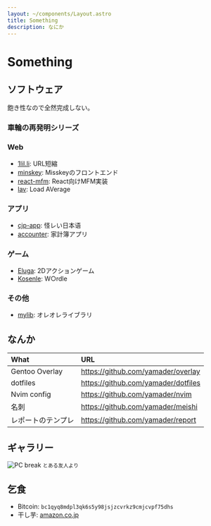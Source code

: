 ```yaml
---
layout: ~/components/Layout.astro
title: Something
description: なにか
---
```


# Something

## ソフトウェア

飽き性なので全然完成しない。

### 車輪の再発明シリーズ

<!--
- [yamadOS](/software/yamados/): OS
- [c1](/software/c1/): コンパイラ
- [minhs](/software/minhs/): 関数型言語のインタプリタ
-->
<!-- - [dname](/software/dname/): 権威 -->
<!--
- [djvm](/software/djvm/): JVM
-->
<!-- - [dinit](/software/dinit/): SysV互換init -->
<!-- - [coreutils](/software/coreutils/): coreutilsもどき -->
<!--
- [nasu](/software/nasu/): doasもどき
-->

### Web

- [1lil.li](/service/1lilli/): URL短縮
- [minskey](/software/minskey/): Misskeyのフロントエンド
- [react-mfm](/software/react-mfm/): React向けMFM実装
- [lav](/software/lav/): Load AVerage
<!-- - [yamadom](/software/yamadom/): Virtual DOM -->

### アプリ

<!-- - [DroidSKK](/software/droidskk/): Android向けSKK -->
- [cjp-app](/software/cjp-app/): 怪レい日本语
- [accounter](/software/accounter/): 家計簿アプリ

### ゲーム

- [Eluga](/software/eluga/): 2Dアクションゲーム
- [Kosenle](/software/kosenle/): W○rdle

### その他

- [mylib](/software/mylib/): オレオレライブラリ

## なんか

| What               | URL                                 |
|:------------------ |:----------------------------------- |
| Gentoo Overlay     | https://github.com/yamader/overlay  |
| dotfiles           | https://github.com/yamader/dotfiles |
| Nvim config        | https://github.com/yamader/nvim     |
| 名刺               | https://github.com/yamader/meishi   |
| レポートのテンプレ | https://github.com/yamader/report   |

## ギャラリー

![PC break](./_broken.jpg)
<small>とある友人より</small>

## 乞食

- Bitcoin: `bc1qyq8mdpl3qk6s5y98jsjzcvrkz9cmjcvpf75dhs`
- 干し芋: [amazon.co.jp](https://wish.dyama.net)
